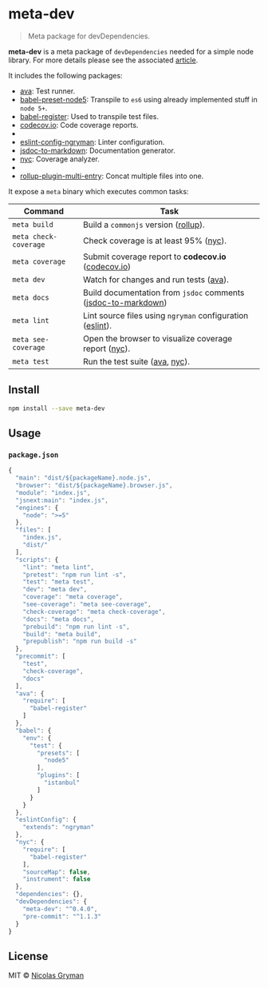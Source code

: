 # meta-dev

> Meta package for devDependencies.


**meta-dev** is a meta package of `devDependencies` needed for a simple node library. For more details please see the associated [article].

It includes the following packages:

 - [ava]: Test runner.
 - [babel-preset-node5]: Transpile to `es6` using already implemented stuff in `node 5+`.
 - [babel-register]: Used to transpile test files.
 - [codecov.io]: Code coverage reports.
 - [eslint]: Linter.
 - [eslint-config-ngryman]: Linter configuration.
 - [jsdoc-to-markdown]: Documentation generator.
 - [nyc]: Coverage analyzer.
 - [rollup]: Bundler.
 - [rollup-plugin-multi-entry]: Concat multiple files into one.

It expose a `meta` binary which executes common tasks:

Command               | Task
--------------------- | ----
`meta build`          | Build a `commonjs` version ([rollup]).
`meta check-coverage` | Check coverage is at least 95% ([nyc]).
`meta coverage`       | Submit coverage report to **codecov.io** ([codecov.io])
`meta dev`            | Watch for changes and run tests ([ava]).
`meta docs`           | Build documentation from `jsdoc` comments ([jsdoc-to-markdown])
`meta lint`           | Lint source files using `ngryman` configuration ([eslint]).
`meta see-coverage`   | Open the browser to visualize coverage report ([nyc]).
`meta test`           | Run the test suite ([ava], [nyc]).


## Install

```bash
npm install --save meta-dev
```


## Usage

### `package.json`

```javascript
{
  "main": "dist/${packageName}.node.js",
  "browser": "dist/${packageName}.browser.js",
  "module": "index.js",
  "jsnext:main": "index.js",
  "engines": {
    "node": ">=5"
  },
  "files": [
    "index.js",
    "dist/"
  ],
  "scripts": {
    "lint": "meta lint",
    "pretest": "npm run lint -s",
    "test": "meta test",
    "dev": "meta dev",
    "coverage": "meta coverage",
    "see-coverage": "meta see-coverage",
    "check-coverage": "meta check-coverage",
    "docs": "meta docs",
    "prebuild": "npm run lint -s",
    "build": "meta build",
    "prepublish": "npm run build -s"
  },
  "precommit": [
    "test",
    "check-coverage",
    "docs"
  ],
  "ava": {
    "require": [
      "babel-register"
    ]
  },
  "babel": {
    "env": {
      "test": {
        "presets": [
          "node5"
        ],
        "plugins": [
          "istanbul"
        ]
      }
    }
  },
  "eslintConfig": {
    "extends": "ngryman"
  },
  "nyc": {
    "require": [
      "babel-register"
    ],
    "sourceMap": false,
    "instrument": false
  },
  "dependencies": {},
  "devDependencies": {
    "meta-dev": "^0.4.0",
    "pre-commit": "^1.1.3"
  }
}
```


## License

MIT © [Nicolas Gryman](http://ngryman.sh)


[article]: https://medium.com/@ngryman/bundle-your-devdependencies-and-chill-421949bfd9a5
[ava]: https://github.com/avajs/ava
[babel-preset-node5]: https://github.com/leebenson/babel-preset-node5
[babel-register]: https://github.com/babel/babel/tree/master/packages/babel-register
[codecov.io]: https://github.com/cainus/codecov.io
[eslint]: https://github.com/eslint/eslint
[eslint-config-ngryman]: https://github.com/ngryman/eslint-config-ngryman
[jsdoc-to-markdown]: https://github.com/jsdoc2md/jsdoc-to-markdown
[nyc]: https://github.com/istanbuljs/nyc
[rollup]: https://github.com/rollup/rollup
[rollup-plugin-multi-entry]: https://github.com/rollup/rollup-plugin-multi-entry
